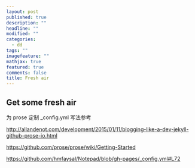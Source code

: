```yaml
---
layout: post
published: true
description: ""
headline: ""
modified: ""
categories: 
  - dd
tags: ""
imagefeature: ""
mathjax: true
featured: true
comments: false
title: Fresh air
---
```



## Get some fresh air

为 prose 定制 _config.yml 写法参考

http://allandenot.com/development/2015/01/11/blogging-like-a-dev-jekyll-github-prose-io.html

https://github.com/prose/prose/wiki/Getting-Started

https://github.com/hmfaysal/Notepad/blob/gh-pages/_config.yml#L72

